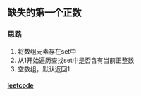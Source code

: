## 缺失的第一个正数
### 思路

1. 将数组元素存在set中
2. 从1开始遍历查找set中是否含有当前正整数
3. 空数组，默认返回1


#### [leetcode](https://leetcode-cn.com/problems/first-missing-positive/)





  

